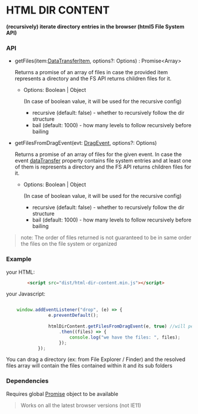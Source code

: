 # HTML DIR CONTENT

**(recursively) iterate directory entries in the browser (html5 File System API)**

### API

   * getFiles(item:[DataTransferItem](https://developer.mozilla.org/en-US/docs/Web/API/DataTransferItem), options?: Options) : Promise<Array<File>>

        Returns a promise of an array of files in case the provided item 
        represents a directory and the FS API returns children files for it.
        
        - Options: Boolean | Object
            
            (In case of boolean value, it will be used for the recursive config) 
            - recursive (default: false) - whether to recursively follow the dir structure
            - bail (default: 1000) - how many levels to follow recursively before bailing
            
   *  getFilesFromDragEvent(evt: [DragEvent](https://developer.mozilla.org/en-US/docs/Web/Events/drop), options?: Options)
   
        Returns a promise of an array of files for the given event. 
        In case the event [dataTransfer](https://developer.mozilla.org/en-US/docs/Web/API/DataTransfer) property contains file system entries
        and at least one of them is represents a directory and the FS API returns children files for it.
        
        - Options: Boolean | Object
            
            (In case of boolean value, it will be used for the recursive config)
            - recursive (default: false) - whether to recursively follow the dir structure
            - bail (default: 1000) - how many levels to follow recursively before bailing

> note: The order of files returned is not guaranteed to be in same order the files on the file system or organized     

### Example

your HTML:

``` html
        <script src="dist/html-dir-content.min.js"></script>

```

your Javascript:

``` javascript

    window.addEventListener("drop", (e) => {
                e.preventDefault();
    
                htmlDirContent.getFilesFromDragEvent(e, true) //will perform recusrive traversal 
                    .then((files) => {
                        console.log("we have the files: ", files);
                    });
            });
```

You can drag a directory (ex: from File Explorer / Finder) and the resolved files array will contain the files contained within it and its sub folders 

### Dependencies

Requires global [Promise](https://developer.mozilla.org/en-US/docs/Web/JavaScript/Reference/Global_Objects/Promise) object to be available

> Works on all the latest browser versions (not IE11)
